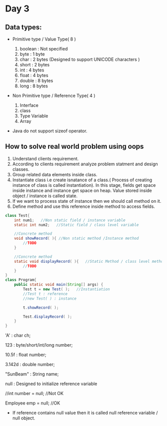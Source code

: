 # Day 3
## Data types:
* Primitive type / Value Type( 8 )
    1. boolean  :   Not specified
    2. byte     :   1 byte
    3. char     :   2 bytes (Designed to support UNICODE characters )
    4. short    :   2 bytes
    5. int      :   4 bytes
    6. float    :   4 bytes
    7. double   :   8 bytes
    8. long     :   8 bytes

* Non Primitive type / Reference Type( 4 )
    1. Interface
    2. class
    3. Type Variable
    4. Array

* Java do not support sizeof operator.

## How to solve real world problem using oops
1. Understand clients requirement.
2. According to clients requirement analyze problem statment and design classes.
3. Group related data elements inside class.
4. Instantiate class i.e create isnatance of a class.( Process of creating instance of class is called instantiation). In this stage, fields get space inside instance and instance get space on heap.
    Value stored inside object / instance is called state.
5. If we want to process state of instance then we should call method on it.    
6. Define method and use this reference inside method to access fields. 

```java
class Test{
    int num1;   //Non static field / instance variable
    static int num2;   //Static field / class level variable

    //Concrete method
    void showRecord( ){ //Non static method /Instance method
        //TODO
    }

    //Concrete method
    static void displayRecord( ){   //Static Method / class level method
        //TODO
    }
}
class Program{
    public static void main(String[] args) {
        Test t = new Test( );   //Instantiation
        //Test t : reference 
        //new Test( ) : instance

        t.showRecord( );

        Test.displayRecord( );
    }
}
```

'A'     :   char ch;

123     :   byte/short/int/long number;

10.5f   :   float number;

3.142d  :   double number;

"SunBeam"   :   String name;

null    :   Designed to initialize reference variable

//int number = null;  //Not OK

Employee emp = null;    //OK

* If reference contains null value then it is called null reference variable / null object.
